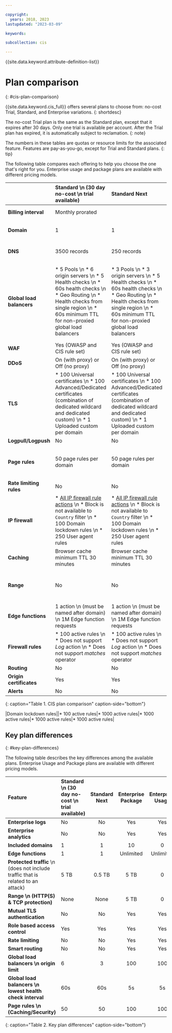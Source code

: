 ```yaml
---

copyright:
  years: 2018, 2023
lastupdated: "2023-03-09"

keywords:

subcollection: cis

---
```


{{site.data.keyword.attribute-definition-list}}

# Plan comparison
{: #cis-plan-comparison}

{{site.data.keyword.cis_full}} offers several plans to choose from: no-cost Trial, Standard, and Enterprise variations.
{: shortdesc}

The no-cost Trial plan is the same as the Standard plan, except that it expires after 30 days. Only one trial is available per account. After the Trial plan has expired, it is automatically subject to reclamation.
{: note}

The numbers in these tables are quotas or resource limits for the associated feature. Features are pay-as-you-go, except for Trial and Standard plans.
{: tip}

The following table compares each offering to help you choose the one that's right for you. Enterprise usage and package plans are available with different pricing models.

| | Standard  \n (30 day no-cost  \n trial available) |Standard Next| Enterprise Package | Enterprise Usage | Enterprise GLB | Enterprise Security|
| :------- | :------- | :--------- | :------------ | :--------- | :--------- | :--------- |
|**Billing interval**|Monthly prorated | |Daily prorated | Based on consumption |Monthly prorated |Monthly prorated|
|**Domain**|1| 1|Up to 1000, but recommend no more than 20|Up to 1000, but recommend no more than 20| 2|3|
|**DNS**|3500 records |250 records |Multiple domains (3500 records per domain) |3500 records |Multiple domains (3500 records per domain) |Same as Enterprise |Same as Enterprise|
|**Global load balancers**|* 5 Pools  \n * 6 origin servers  \n * 5 Health checks  \n * 60s health checks  \n * Geo Routing  \n * Health checks from single region  \n * 60s minimum TTL for non-proxied global load balancers |* 3 Pools  \n * 3 origin servers  \n * 5 Health checks  \n * 60s health checks  \n * Geo Routing  \n * Health checks from single region  \n * 60s minimum TTL for non-proxied global load balancers |* Up to 100 pools  \n * 100 origin servers  \n * Up to 100 health checks  \n * 5s health checks  \n * Smart Routing  \n * Health checks from multiple regions  \n * 10s minimum TTL for non-proxied global load balancers|* Up to 100 pools  \n * 100 origin servers  \n * Up to 100 health checks  \n * 5s health checks  \n * Smart Routing  \n * Health checks from multiple regions  \n * 10s minimum TTL for non-proxied global load balancers|* Up to 100 pools  \n * 18 origin server  \n * Up to 100 health checks  \n * 60s health checks  \n * Health checks from multiple regions  \n * 10s minimum TTL for non-proxied global load balancers |Not available|
|**WAF**|Yes (OWASP and CIS rule set)|Yes (OWASP and CIS rule set)| Yes (OWASP and CIS rule set)|Yes (OWASP and CIS rule set)|Not available |Yes (OWASP and CIS rule set)|
|**DDoS**|On (with proxy) or Off (no proxy)|On (with proxy) or Off (no proxy) |On (with proxy) or Off (no proxy)|Yes (proxy)|Yes (proxy) |Yes|
|**TLS**|* 100 Universal certificates  \n * 100 Advanced/Dedicated certificates (combination of dedicated wildcard and dedicated custom)  \n * 1 Uploaded custom per domain|* 100 Universal certificates  \n * 100 Advanced/Dedicated certificates (combination of dedicated wildcard and dedicated custom)  \n * 1 Uploaded custom per domain|* 100 Universal certificates  \n * 100 Advanced/Dedicated certificates (combination of dedicated wildcard and dedicated custom)  \n * 1 Uploaded custom per domain|* 100 Universal certificates  \n * 100 Advanced/Dedicated certificates (combination of dedicated wildcard and dedicated custom)  \n * 1 Uploaded custom per domain|* 100 Universal certificates  \n * 100 Advanced/Dedicated certificates (combination of dedicated wildcard and dedicated custom)  \n * 1 Uploaded custom per domain|* 100 Universal certificates  \n * 100 Advanced/Dedicated certificates (combination of dedicated wildcard and dedicated custom)  \n * 1 Uploaded custom per domain|
|**Logpull/Logpush**|No|No |Yes|Yes|Yes|Yes|
|**Page rules**|50 page rules per domain|50 page rules per domain |* 100 page rules per domain  \n * Additional settings for fine-grained control|* 100 page rules per domain  \n * Additional settings for fine-grained control|Not available |Same as Enterprise|
|**Rate limiting rules**|No|No |100|100|Not available |Not available|
|**IP firewall**|* [All IP firewall rule actions](/docs/cis?topic=cis-actions)  \n * Block is not available to `Country` filter  \n * 100 Domain lockdown rules  \n * 250 User agent rules|* [All IP firewall rule actions](/docs/cis?topic=cis-actions)  \n * Block is not available to `Country` filter  \n * 100 Domain lockdown rules  \n * 250 User agent rules|* [All IP firewall rule actions](/docs/cis?topic=cis-actions)  \n * 1000 Domain lockdown rules  \n * 1000 User agent rules|* [All IP firewall rule actions](/docs/cis?topic=cis-actions)  \n * 1000 Domain lockdown rules  \n * 1000 User agent rules|Not available |Same as Enterprise|
|**Caching**|Browser cache minimum TTL 30 minutes|Browser cache minimum TTL 30 minutes|Browser cache minimum TTL 30 seconds|Browser cache minimum TTL 30 seconds|Not available |Same as Enterprise|
|**Range**|No|No |Yes  \n Up to 10 applications  \n Total of 10 TB  \n 5 TB HTTPS  \n 5 TB Range|Yes  \n Up to 10 applications  \n Total of 10 TB  \n 5 TB HTTPS  \n 5 TB Range|No |Same as Enterprise|
|**Edge functions**|1 action  \n (must be named after domain)  \n 1M Edge function requests|1 action  \n (must be named after domain)  \n 1M Edge function requests |Unlimited actions|Unlimited actions|Not available |Not available|
|**Firewall rules**|* 100 active rules  \n * Does not support _Log_ action  \n * Does not support _matches_ operator|* 100 active rules  \n * Does not support _Log_ action  \n * Does not support _matches_ operator |* 1000 active rules  \n * Supports all actions  \n * Supports all operators|* 1000 active rules  \n * Supports all actions  \n * Supports all operators|No |Same as Enterprise|
|**Routing**|No|No |Yes|Yes|No|No|
|**Origin certificates**|Yes|Yes|Yes|Yes|Yes| Yes|
|**Alerts**|No|No|Yes|Yes|Yes |Yes |
{: caption="Table 1. CIS plan comparison" caption-side="bottom"}

|Domain lockdown rules||* 100 active rules|* 1000 active rules|* 1000 active rules|* 1000 active rules|* 1000 active rules|

## Key plan differences
{: #key-plan-differences}

The following table describes the key differences among the available plans. Enterprise Usage and Package plans are available with different pricing models.

| Feature |Standard  \n  (30 day no-cost  \n trial available)|Standard Next|Enterprise Package|Enterprise Usage| Enterprise GLB| Enterprise Security|
| :------ | :-------- |:---------: | :----------: | :---------: | :---------: | :---------: |
|**Enterprise logs**|No|No |Yes|Yes|Yes|Yes|
|**Enterprise analytics**|No|No |Yes|Yes|Yes |Yes|
|**Included domains**|1|1 |10|0|2 |3|
|**Edge functions**|1|1|Unlimited|Unlimited| 0 |0|
|**Protected traffic**   \n (does not include traffic that is related to an attack)|5 TB|0.5 TB |5 TB|0 |5 TB |10 TB|
|**Range  \n (HTTP(S) & TCP protection)**|None |None |5 TB |0|None |0.1 TB|
|**Mutual TLS authentication**|No|No|Yes|Yes |No |Yes|
|**Role based access control**|Yes|Yes|Yes|Yes|Yes |Yes|
|**Rate limiting**|No|No |Yes|Yes|No |No|
|**Smart routing**|No|No |Yes|Yes|No |No|
|**Global load balancers  \n  origin limit**|6|3 |100|100|18 |6|
|**Global load balancers  \n  lowest health check interval**|60s|60s|5s|5s|5s |Not available|
|**Page rules  \n (Caching/Security)**|50|50|100|100|0 |100|
{: caption="Table 2. Key plan differences" caption-side="bottom"}
